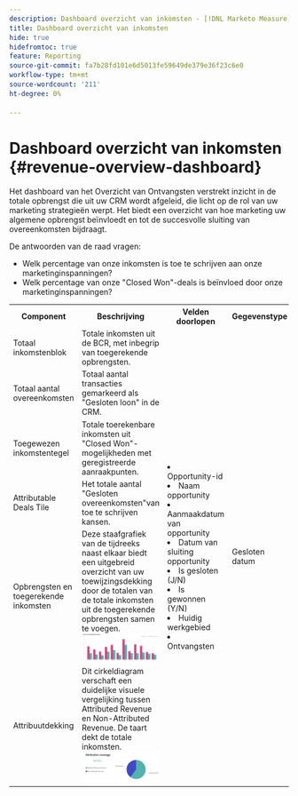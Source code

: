 ```yaml
---
description: Dashboard overzicht van inkomsten - [!DNL Marketo Measure] - Product
title: Dashboard overzicht van inkomsten
hide: true
hidefromtoc: true
feature: Reporting
source-git-commit: fa7b28fd101e6d5013fe59649de379e36f23c6e0
workflow-type: tm+mt
source-wordcount: '211'
ht-degree: 0%

---
```


# Dashboard overzicht van inkomsten {#revenue-overview-dashboard}

Het dashboard van het Overzicht van Ontvangsten verstrekt inzicht in de totale opbrengst die uit uw CRM wordt afgeleid, die licht op de rol van uw marketing strategieën werpt. Het biedt een overzicht van hoe marketing uw algemene opbrengst beïnvloedt en tot de succesvolle sluiting van overeenkomsten bijdraagt.

De antwoorden van de raad vragen:

* Welk percentage van onze inkomsten is toe te schrijven aan onze marketinginspanningen?
* Welk percentage van onze &quot;Closed Won&quot;-deals is beïnvloed door onze marketinginspanningen?

<table style="table-layout:auto"> 
<tbody>
  <tr> 
   <th>Component</th> 
   <th>Beschrijving</th>
   <th>Velden doorlopen</th>
   <th>Gegevenstype</th>
   <th>Filters</th>
  </tr>
  <tr>
    <td>Totaal inkomstenblok</td>
    <td>Totale inkomsten uit de BCR, met inbegrip van toegerekende opbrengsten.</td>
    <td rowspan="6"><li>Opportunity-id</li>
<li>Naam opportunity</li>
<li>Aanmaakdatum van opportunity</li>
<li>Datum van sluiting opportunity</li>
<li>Is gesloten (J/N)</li>
<li>Is gewonnen (Y/N)</li>
<li>Huidig werkgebied</li>
<li>Ontvangsten</li></td>
    <td rowspan="6">Gesloten datum</td>
    <td rowspan="6">Datum</td>
  </tr>
  <tr>
    <td>Totaal aantal overeenkomsten</td>
    <td>Totaal aantal transacties gemarkeerd als "Gesloten loon" in de CRM.</td>
  </tr>
  <tr>
    <td>Toegewezen inkomstentegel</td>
    <td>Totale toerekenbare inkomsten uit "Closed Won"-mogelijkheden met geregistreerde aanraakpunten.</td>
  </tr>
  <tr>
    <td>Attributable Deals Tile</td>
    <td>Het totale aantal "Gesloten overeenkomsten"van toe te schrijven kansen.</td>
  </tr>
  <tr>
    <td>Opbrengsten en toegerekende inkomsten</td>
    <td>Deze staafgrafiek van de tijdreeks naast elkaar biedt een uitgebreid overzicht van uw toewijzingsdekking door de totalen van de totale inkomsten uit de toegerekende opbrengsten samen te voegen.
    <br/><img src="assets/revenue-overview-dashboard-1.png" width="600"></td>
  </tr>
  <tr>
    <td>Attribuutdekking</td>
    <td>Dit cirkeldiagram verschaft een duidelijke visuele vergelijking tussen Attributed Revenue en Non-Attributed Revenue. De taart dekt de totale inkomsten.
    <br/>
    <img src="assets/revenue-overview-dashboard-2.png" width="600"></td>
  </tr>
</tbody>
</table>
